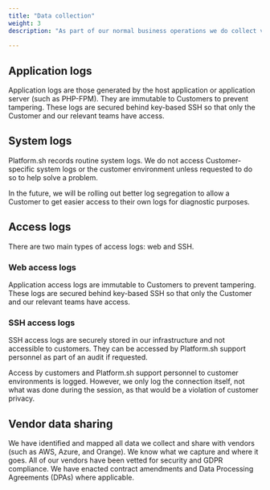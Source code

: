 ```yaml
---
title: "Data collection"
weight: 3
description: "As part of our normal business operations we do collect various pieces of data.<br><br>In GDPR terms:<ul><li>Article 4: Our accounts system contains some (routine) Article 4 items (name, address, phone, etc.) in order to allow us to bill your account appropriately.  This information can be verified, changed, and deleted by [logging into your account](https://accounts.platform.sh/).</li><li>Article 9: We don't capture and store any Article 9 special identifiers (such as race, religion, sexual orientation, or other attributes that are irrelevant to our business).</li><li>Article 30: The only Article 30 items we keep are IP address and Log files. These reside on AWS/Azure/Orange (depending on your hosting), and may be sent to Sentry.io when there are crashes.</li></ul>"
 
---
```


## Application logs

Application logs are those generated by the host application or application server (such as PHP-FPM).  They are immutable to Customers to prevent tampering. These logs are secured behind key-based SSH so that only the Customer and our relevant teams have access.

## System logs

Platform.sh records routine system logs.  We do not access Customer-specific system logs or the customer environment unless requested to do so to help solve a problem.

In the future, we will be rolling out better log segregation to allow a Customer to get easier access to their own logs for diagnostic purposes.

## Access logs

There are two main types of access logs: web and SSH.

### Web access logs

Application access logs are immutable to Customers to prevent tampering. These logs are secured behind key-based SSH so that only the Customer and our relevant teams have access.

### SSH access logs

SSH access logs are securely stored in our infrastructure and not accessible to customers.  They can be accessed by Platform.sh support personnel as part of an audit if requested.

Access by customers and Platform.sh support personnel to customer environments is logged.  However, we only log the connection itself, not what was done during the session, as that would be a violation of customer privacy.

## Vendor data sharing

We have identified and mapped all data we collect and share with vendors (such as AWS, Azure, and Orange). We know what we capture and where it goes. All of our vendors have been vetted for security and GDPR compliance.  We have enacted contract amendments and Data Processing Agreements (DPAs) where applicable.
